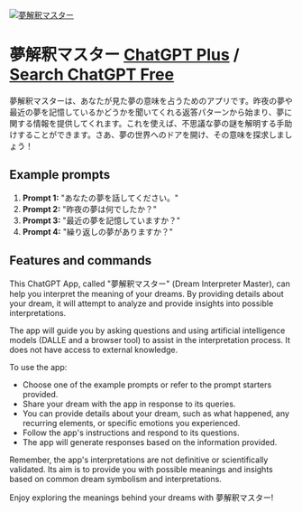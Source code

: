 
[![夢解釈マスター](https://files.oaiusercontent.com/file-PS8a6RFUASQixJBht0qhiUgD?se=2123-10-18T08%3A47%3A19Z&sp=r&sv=2021-08-06&sr=b&rscc=max-age%3D31536000%2C%20immutable&rscd=attachment%3B%20filename%3De50a2286-857c-492f-af7f-6419d057ce75.png&sig=Y8gay%2Bk0fJ9KTH3kkIjHyzdCAcYY4Sz%2B8xGfuXIoTrE%3D)](https://chat.openai.com/g/g-kZ4Inl2Fh-meng-jie-shi-masuta)

# 夢解釈マスター [ChatGPT Plus](https://chat.openai.com/g/g-kZ4Inl2Fh-meng-jie-shi-masuta) / [Search ChatGPT Free](https://gptcall.net/index.html#/?search=%E5%A4%A2%E8%A7%A3%E9%87%88%E3%83%9E%E3%82%B9%E3%82%BF%E3%83%BC)

夢解釈マスターは、あなたが見た夢の意味を占うためのアプリです。昨夜の夢や最近の夢を記憶しているかどうかを聞いてくれる返答パターンから始まり、夢に関する情報を提供してくれます。これを使えば、不思議な夢の謎を解明する手助けすることができます。さあ、夢の世界へのドアを開け、その意味を探求しましょう！

## Example prompts

1. **Prompt 1:** "あなたの夢を話してください。"
2. **Prompt 2:** "昨夜の夢は何でしたか？"
3. **Prompt 3:** "最近の夢を記憶していますか？"
4. **Prompt 4:** "繰り返しの夢がありますか？"

## Features and commands

This ChatGPT App, called "夢解釈マスター" (Dream Interpreter Master), can help you interpret the meaning of your dreams. By providing details about your dream, it will attempt to analyze and provide insights into possible interpretations.

The app will guide you by asking questions and using artificial intelligence models (DALLE and a browser tool) to assist in the interpretation process. It does not have access to external knowledge.

To use the app:
- Choose one of the example prompts or refer to the prompt starters provided.
- Share your dream with the app in response to its queries.
- You can provide details about your dream, such as what happened, any recurring elements, or specific emotions you experienced.
- Follow the app's instructions and respond to its questions.
- The app will generate responses based on the information provided.

Remember, the app's interpretations are not definitive or scientifically validated. Its aim is to provide you with possible meanings and insights based on common dream symbolism and interpretations.

Enjoy exploring the meanings behind your dreams with 夢解釈マスター!


